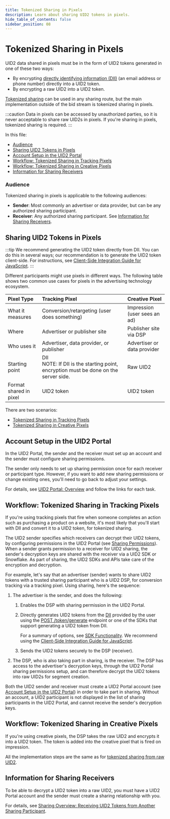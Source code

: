 ```yaml
---
title: Tokenized Sharing in Pixels
description: Learn about sharing UID2 tokens in pixels.
hide_table_of_contents: false
sidebar_position: 08
---
```


# Tokenized Sharing in Pixels

UID2 data shared in pixels must be in the form of UID2 tokens generated in one of these two ways:

- By encrypting [directly identifying information (DII)](../ref-info/glossary-uid.md#gl-dii) (an email address or phone number) directly into a UID2 token.
- By encrypting a raw UID2 into a UID2 token.

[Tokenized sharing](../ref-info/glossary-uid.md#gl-tokenized-sharing) can be used in any sharing route, but the main implementation outside of the bid stream is tokenized sharing in pixels. 

:::caution
Data in pixels can be accessed by unauthorized parties, so it is never acceptable to share raw UID2s in pixels. If you're sharing in pixels, tokenized sharing is required.
:::

In this file:

- [Audience](#audience)
- [Sharing UID2 Tokens in Pixels](#sharing-uid2-tokens-in-pixels)
- [Account Setup in the UID2 Portal](#account-setup-in-the-uid2-portal)
- [Workflow: Tokenized Sharing in Tracking Pixels](#workflow-tokenized-sharing-in-tracking-pixels)
- [Workflow: Tokenized Sharing in Creative Pixels](#workflow-tokenized-sharing-in-creative-pixels)
- [Information for Sharing Receivers](#information-for-sharing-receivers)

### Audience

Tokenized sharing in pixels is applicable to the following audiences:

- **Sender**: Most commonly an advertiser or data provider, but can be any authorized sharing participant. <!-- (**GWH_KT for verification AT said not sure about the data provider.**) -->
- **Receiver**: Any authorized sharing participant. See [Information for Sharing Receivers](#information-for-sharing-receivers).

## Sharing UID2 Tokens in Pixels

:::tip
We recommend generating the UID2 token directly from DII. You can do this in several ways; our recommendation is to generate the UID2 token client-side. For instructions, see [Client-Side Integration Guide for JavaScript](../guides/publisher-client-side.md).
:::

Different participants might use pixels in different ways. The following table shows two common use cases for pixels in the advertising technology ecosystem.

Pixel Type |  Tracking Pixel | Creative Pixel |
| :--- | :--- | :--- |
| What it measures | Conversion/retargeting (user does something) | Impression (user sees an ad) |
| Where | Advertiser or publisher site | Publisher site via DSP |
| Who uses it | Advertiser, data provider, or publisher | Advertiser or data provider |
| Starting point | DII<br/>NOTE: If DII is the starting point, encryption must be done on the server side. | Raw UID2 |
| Format shared in pixel | UID2 token | UID2 token |

There are two scenarios:

- [Tokenized Sharing in Tracking Pixels](#workflow-tokenized-sharing-in-tracking-pixels)
- [Tokenized Sharing in Creative Pixels](#workflow-tokenized-sharing-in-creative-pixels)

## Account Setup in the UID2 Portal

In the UID2 Portal, the sender and the receiver must set up an account and the sender must configure sharing permissions.

The sender only needs to set up sharing permission once for each receiver or participant type. However, if you want to add new sharing permissions or change existing ones, you'll need to go back to adjust your settings.

For details, see [UID2 Portal: Overview](../portal/portal-overview.md) and follow the links for each task.

## Workflow: Tokenized Sharing in Tracking Pixels

If you're using tracking pixels that fire when someone completes an action such as purchasing a product on a website, it's most likely that you'll start with DII and convert it to a UID2 token, for tokenized sharing.

The UID2 sender specifies which receivers can decrypt their UID2 tokens, by configuring permissions in the UID2 Portal (see [Sharing Permissions](../portal/sharing-permissions.md)). When a sender grants permission to a receiver for UID2 sharing, the sender's decryption keys are shared with the receiver via a UID2 SDK or Snowflake. As part of sharing, the UID2 SDKs and APIs take care of the encryption and decryption.

For example, let's say that an advertiser (sender) wants to share UID2 tokens with a trusted sharing participant who is a UID2 DSP, for conversion tracking via a tracking pixel. Using sharing, here's the sequence:

1. The advertiser is the sender, and does the following:

   1. Enables the DSP with sharing permission in the UID2 Portal.

   2. Directly generates UID2 tokens from the [DII](../ref-info/glossary-uid.md#gl-dii) provided by the user using the [POST&nbsp;/token/generate](../endpoints/post-token-generate.md) endpoint or one of the SDKs that support generating a UID2 token from DII.
   
      For a summary of options, see [SDK Functionality](../sdks/summary-sdks.md#sdk-functionality). We recommend using the [Client-Side Integration Guide for JavaScript](../guides/publisher-client-side.md).
   
   3. Sends the UID2 tokens securely to the DSP (receiver).

2. The DSP, who is also taking part in sharing, is the receiver. The DSP has access to the advertiser's decryption keys, through the UID2 Portal sharing permissions setup, and can therefore decrypt the UID2 tokens into raw UID2s for segment creation.

Both the UID2 sender and receiver must create a UID2 Portal account (see [Account Setup in the UID2 Portal](#account-setup-in-the-uid2-portal)) in order to take part in sharing. Without an account, a UID2 participant is not displayed in the list of sharing participants in the UID2 Portal, and cannot receive the sender's decryption keys.

## Workflow: Tokenized Sharing in Creative Pixels

If you're using creative pixels, the DSP takes the raw UID2 and encrypts it into a UID2 token. The token is added into the creative pixel that is fired on impression.

All the implementation steps are the same as for [tokenized sharing from raw UID2](sharing-tokenized-from-raw.md).

## Information for Sharing Receivers

To be able to decrypt a UID2 token into a raw UID2, you must have a UID2 Portal account and the sender must create a sharing relationship with you.

For details, see [Sharing Overview: Receiving UID2 Tokens from Another Sharing Participant](sharing-tokenized-overview.md#receiving-uid2-tokens-from-another-sharing-participant). 
